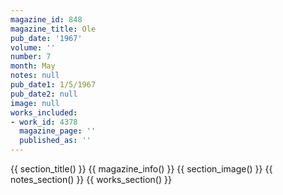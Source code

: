 ```yaml
---
magazine_id: 848
magazine_title: Ole
pub_date: '1967'
volume: ''
number: 7
month: May
notes: null
pub_date1: 1/5/1967
pub_date2: null
image: null
works_included:
- work_id: 4378
  magazine_page: ''
  published_as: ''
---
```


{{ section_title() }}
{{ magazine_info() }}
{{ section_image() }}
{{ notes_section() }}
{{ works_section() }}
